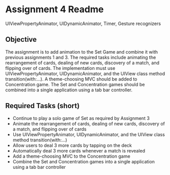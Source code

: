 # Assignment 4 Readme
UIViewPropertyAnimator, UIDynamicAnimator, Timer, Gesture recognizers

## Objective 
The assignment is to add animation to the Set Game and combine it with previous assignments 1 and 3. The required tasks include animating the rearrangement of cards, dealing of new cards, discovery of a match, and flipping over of cards. The implementation must use UIViewPropertyAnimator, UIDynamicAnimator, and the UIView class method transition(with:...). A theme-choosing MVC should be added to Concentration game. The Set and Concentration games should be combined into a single application using a tab bar controller.

## Required Tasks (short)
- Continue to play a solo game of Set as required by Assignment 3
- Animate the rearrangement of cards, dealing of new cards, discovery of a match, and flipping over of cards
- Use UIViewPropertyAnimator, UIDynamicAnimator, and the UIView class method transition(with:...)
- Allow users to deal 3 more cards by tapping on the deck
- Automatically deal 3 more cards whenever a match is revealed
- Add a theme-choosing MVC to the Concentration game
- Combine the Set and Concentration games into a single application using a tab bar controller
